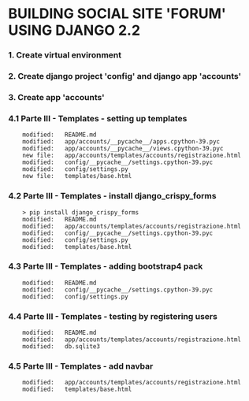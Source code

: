 # BUILDING SOCIAL SITE 'FORUM' USING DJANGO 2.2

### 1. Create virtual environment

### 2. Create django project 'config' and django app 'accounts'

### 3. Create app 'accounts'

### 4.1 Parte III - Templates - setting up templates

        modified:   README.md
        modified:   app/accounts/__pycache__/apps.cpython-39.pyc
        modified:   app/accounts/__pycache__/views.cpython-39.pyc
        new file:   app/accounts/templates/accounts/registrazione.html
        modified:   config/__pycache__/settings.cpython-39.pyc
        modified:   config/settings.py
        new file:   templates/base.html

### 4.2 Parte III - Templates - install django_crispy_forms

		> pip install django_crispy_forms
        modified:   README.md
        modified:   app/accounts/templates/accounts/registrazione.html
        modified:   config/__pycache__/settings.cpython-39.pyc
        modified:   config/settings.py
        modified:   templates/base.html

### 4.3 Parte III - Templates - adding bootstrap4 pack

        modified:   README.md
        modified:   config/__pycache__/settings.cpython-39.pyc
        modified:   config/settings.py

### 4.4 Parte III - Templates - testing by registering users

        modified:   README.md
        modified:   app/accounts/templates/accounts/registrazione.html
        modified:   db.sqlite3

### 4.5 Parte III - Templates - add navbar

        modified:   app/accounts/templates/accounts/registrazione.html
        modified:   templates/base.html